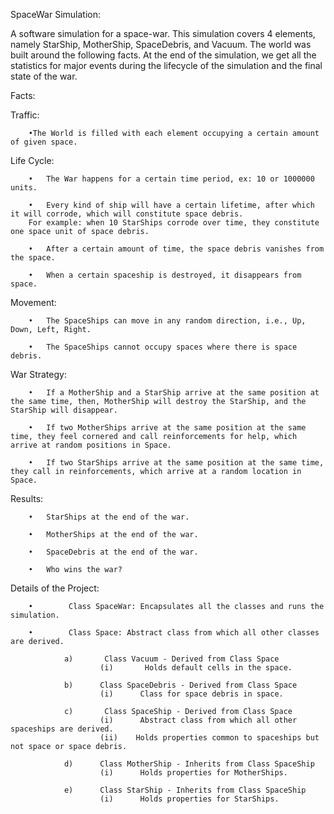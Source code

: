 SpaceWar Simulation:

A software simulation for a space-war. This simulation covers 4 elements, namely StarShip, MotherShip, SpaceDebris, and Vacuum. The world was built around the following facts. At the end of the simulation, we get all the statistics for major events during the lifecycle of the simulation and the final state of the war.


Facts:

Traffic:

        •The World is filled with each element occupying a certain amount of given space. 

Life Cycle: 

        •	The War happens for a certain time period, ex: 10 or 1000000 units. 

        •	Every kind of ship will have a certain lifetime, after which it will corrode, which will constitute space debris. 
        For example: when 10 StarShips corrode over time, they constitute one space unit of space debris. 

        •	After a certain amount of time, the space debris vanishes from the space. 

        •	When a certain spaceship is destroyed, it disappears from space. 


Movement: 

        •	The SpaceShips can move in any random direction, i.e., Up, Down, Left, Right. 

        •	The SpaceShips cannot occupy spaces where there is space debris. 


War Strategy: 

        •	If a MotherShip and a StarShip arrive at the same position at the same time, then, MotherShip will destroy the StarShip, and the StarShip will disappear. 

        •	If two MotherShips arrive at the same position at the same time, they feel cornered and call reinforcements for help, which arrive at random positions in Space. 

        •	If two StarShips arrive at the same position at the same time, they call in reinforcements, which arrive at a random location in Space. 


Results: 

        •	StarShips at the end of the war. 

        •	MotherShips at the end of the war. 

        •	SpaceDebris at the end of the war. 

        •	Who wins the war? 



 
Details of the Project:

        •        Class SpaceWar: Encapsulates all the classes and runs the simulation.

        •        Class Space: Abstract class from which all other classes are derived.
        
                a)       Class Vacuum - Derived from Class Space
                        (i)       Holds default cells in the space.
        
                b)      Class SpaceDebris - Derived from Class Space
                        (i)      Class for space debris in space.
        
                c)       Class SpaceShip - Derived from Class Space
                        (i)      Abstract class from which all other spaceships are derived.
                        (ii)    Holds properties common to spaceships but not space or space debris.
        
                d)      Class MotherShip - Inherits from Class SpaceShip
                        (i)      Holds properties for MotherShips.
        
                e)      Class StarShip - Inherits from Class SpaceShip
                        (i)      Holds properties for StarShips.
